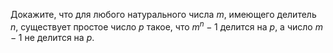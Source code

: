 Докажите, что для любого натурального числа  $m$, имеющего делитель  $n$, существует простое число $p$ такое, что $m^n-1$  делится на  $p$, а число $m-1$  не делится на  $p$.